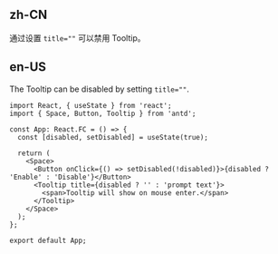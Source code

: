 ## zh-CN

通过设置 `title=""` 可以禁用 Tooltip。

## en-US

The Tooltip can be disabled by setting `title=""`.
```tsx
import React, { useState } from 'react';
import { Space, Button, Tooltip } from 'antd';

const App: React.FC = () => {
  const [disabled, setDisabled] = useState(true);

  return (
    <Space>
      <Button onClick={() => setDisabled(!disabled)}>{disabled ? 'Enable' : 'Disable'}</Button>
      <Tooltip title={disabled ? '' : 'prompt text'}>
        <span>Tooltip will show on mouse enter.</span>
      </Tooltip>
    </Space>
  );
};

export default App;
```

